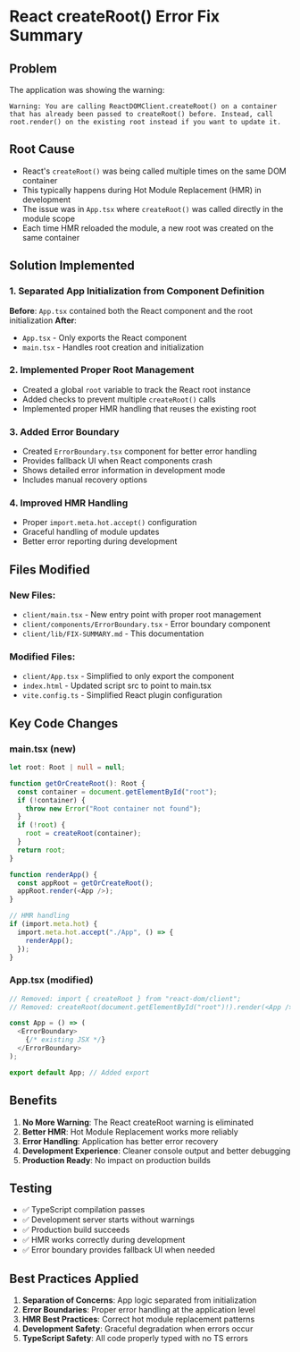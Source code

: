# React createRoot() Error Fix Summary

## Problem

The application was showing the warning:

```
Warning: You are calling ReactDOMClient.createRoot() on a container that has already been passed to createRoot() before. Instead, call root.render() on the existing root instead if you want to update it.
```

## Root Cause

- React's `createRoot()` was being called multiple times on the same DOM container
- This typically happens during Hot Module Replacement (HMR) in development
- The issue was in `App.tsx` where `createRoot()` was called directly in the module scope
- Each time HMR reloaded the module, a new root was created on the same container

## Solution Implemented

### 1. Separated App Initialization from Component Definition

**Before**: `App.tsx` contained both the React component and the root initialization
**After**:

- `App.tsx` - Only exports the React component
- `main.tsx` - Handles root creation and initialization

### 2. Implemented Proper Root Management

- Created a global `root` variable to track the React root instance
- Added checks to prevent multiple `createRoot()` calls
- Implemented proper HMR handling that reuses the existing root

### 3. Added Error Boundary

- Created `ErrorBoundary.tsx` component for better error handling
- Provides fallback UI when React components crash
- Shows detailed error information in development mode
- Includes manual recovery options

### 4. Improved HMR Handling

- Proper `import.meta.hot.accept()` configuration
- Graceful handling of module updates
- Better error reporting during development

## Files Modified

### New Files:

- `client/main.tsx` - New entry point with proper root management
- `client/components/ErrorBoundary.tsx` - Error boundary component
- `client/lib/FIX-SUMMARY.md` - This documentation

### Modified Files:

- `client/App.tsx` - Simplified to only export the component
- `index.html` - Updated script src to point to main.tsx
- `vite.config.ts` - Simplified React plugin configuration

## Key Code Changes

### main.tsx (new)

```typescript
let root: Root | null = null;

function getOrCreateRoot(): Root {
  const container = document.getElementById("root");
  if (!container) {
    throw new Error("Root container not found");
  }
  if (!root) {
    root = createRoot(container);
  }
  return root;
}

function renderApp() {
  const appRoot = getOrCreateRoot();
  appRoot.render(<App />);
}

// HMR handling
if (import.meta.hot) {
  import.meta.hot.accept("./App", () => {
    renderApp();
  });
}
```

### App.tsx (modified)

```typescript
// Removed: import { createRoot } from "react-dom/client";
// Removed: createRoot(document.getElementById("root")!).render(<App />);

const App = () => (
  <ErrorBoundary>
    {/* existing JSX */}
  </ErrorBoundary>
);

export default App; // Added export
```

## Benefits

1. **No More Warning**: The React createRoot warning is eliminated
2. **Better HMR**: Hot Module Replacement works more reliably
3. **Error Handling**: Application has better error recovery
4. **Development Experience**: Cleaner console output and better debugging
5. **Production Ready**: No impact on production builds

## Testing

- ✅ TypeScript compilation passes
- ✅ Development server starts without warnings
- ✅ Production build succeeds
- ✅ HMR works correctly during development
- ✅ Error boundary provides fallback UI when needed

## Best Practices Applied

1. **Separation of Concerns**: App logic separated from initialization
2. **Error Boundaries**: Proper error handling at the application level
3. **HMR Best Practices**: Correct hot module replacement patterns
4. **Development Safety**: Graceful degradation when errors occur
5. **TypeScript Safety**: All code properly typed with no TS errors
